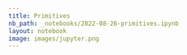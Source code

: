 ```yaml
---
title: Primitives
nb_path: _notebooks/2022-08-26-primitives.ipynb
layout: notebook
image: images/jupyter.png
---
```


<!--
#################################################
### THIS FILE WAS AUTOGENERATED! DO NOT EDIT! ###
#################################################
# file to edit: _notebooks/2022-08-26-primitives.ipynb
-->

<div class="container" id="notebook-container">
        
</div>
 

